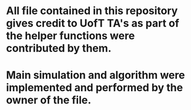 # All file contained in this repository gives credit to UofT TA's as part of the helper functions were contributed by them.
# Main simulation and algorithm were implemented and performed by the owner of the file.
